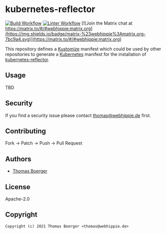 # kubernetes-reflector

[![Build Workflow](https://github.com/kustomhippie/kubernetes-reflector/actions/workflows/build.yml/badge.svg)](https://github.com/kustomhippie/kubernetes-reflector/actions/workflows/build.yml) [![Linter Workflow](https://github.com/kustomhippie/kubernetes-reflector/actions/workflows/linter.yml/badge.svg)](https://github.com/kustomhippie/kubernetes-reflector/actions/workflows/linter.yml)  [![Join the Matrix chat at https://matrix.to/#/#webhippie:matrix.org](https://img.shields.io/badge/matrix-%23webhippie%3Amatrix.org-7bc9a4.svg)](https://matrix.to/#/#webhippie:matrix.org)

This repository defines a [Kustomize](https://kustomize.io/) manifest which could be used by other repositories to generate a [Kubernetes](https://kubernetes.io/) manifest for the installation of [kubernetes-reflector](https://github.com/emberstack/kubernetes-reflector).

## Usage

TBD

## Security

If you find a security issue please contact thomas@webhippie.de first.

## Contributing

Fork -> Patch -> Push -> Pull Request

## Authors

* [Thomas Boerger](https://github.com/tboerger)

## License

Apache-2.0

## Copyright

```
Copyright (c) 2021 Thomas Boerger <thomas@webhippie.de>
```
